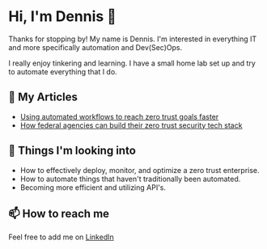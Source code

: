 # Hi, I'm Dennis 👋

Thanks for stopping by! My name is Dennis. I'm interested in everything IT and more specifically automation and Dev(Sec)Ops. 

I really enjoy tinkering and learning. I have a small home lab set up and try to automate everything that I do.

## 💬 My Articles

- [Using automated workflows to reach zero trust goals faster](https://www.tines.com/blog/automated-workflows-zero-trust-goals)
- [How federal agencies can build their zero trust security tech stack](https://www.tines.com/blog/federal-agencies-zero-trust-security-tech-stack)

## 🌱 Things I'm looking into

- How to effectively deploy, monitor, and optimize a zero trust enterprise.
- How to automate things that haven't traditionally been automated.
- Becoming more efficient and utilizing API's.

## 📫 How to reach me
Feel free to add me on [LinkedIn](https://www.linkedin.com/in/dennis-perrone)

<!--
**dennis-perrone/dennis-perrone** is a ✨ _special_ ✨ repository because its `README.md` (this file) appears on your GitHub profile.

Here are some ideas to get you started:

- 🔭 I’m currently working on ...
- 🌱 I’m currently learning ...
- 👯 I’m looking to collaborate on ...
- 🤔 I’m looking for help with ...
- 💬 Ask me about ...
- 📫 How to reach me: ...
- 😄 Pronouns: ...
- ⚡ Fun fact: ...
-->
